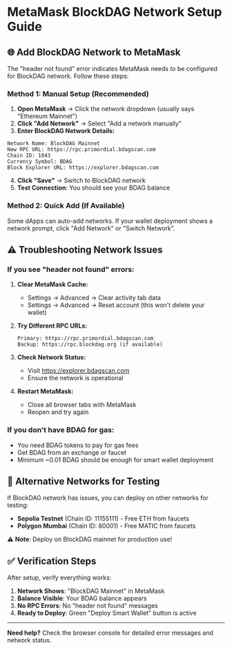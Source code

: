 # MetaMask BlockDAG Network Setup Guide

## 🌐 **Add BlockDAG Network to MetaMask**

The "header not found" error indicates MetaMask needs to be configured for BlockDAG network. Follow these steps:

### **Method 1: Manual Setup (Recommended)**

1. **Open MetaMask** → Click the network dropdown (usually says "Ethereum Mainnet")
2. **Click "Add Network"** → Select "Add a network manually"
3. **Enter BlockDAG Network Details:**

```
Network Name: BlockDAG Mainnet
New RPC URL: https://rpc.primordial.bdagscan.com
Chain ID: 1043
Currency Symbol: BDAG
Block Explorer URL: https://explorer.bdagscan.com
```

4. **Click "Save"** → Switch to BlockDAG network
5. **Test Connection**: You should see your BDAG balance

### **Method 2: Quick Add (If Available)**

Some dApps can auto-add networks. If your wallet deployment shows a network prompt, click "Add Network" or "Switch Network".

## ⚠️ **Troubleshooting Network Issues**

### **If you see "header not found" errors:**

1. **Clear MetaMask Cache:**
   - Settings → Advanced → Clear activity tab data
   - Settings → Advanced → Reset account (this won't delete your wallet)

2. **Try Different RPC URLs:**
   ```
   Primary: https://rpc.primordial.bdagscan.com
   Backup: https://rpc.blockdag.org (if available)
   ```

3. **Check Network Status:**
   - Visit https://explorer.bdagscan.com
   - Ensure the network is operational

4. **Restart MetaMask:**
   - Close all browser tabs with MetaMask
   - Reopen and try again

### **If you don't have BDAG for gas:**

- You need BDAG tokens to pay for gas fees
- Get BDAG from an exchange or faucet
- Minimum ~0.01 BDAG should be enough for smart wallet deployment

## 🔧 **Alternative Networks for Testing**

If BlockDAG network has issues, you can deploy on other networks for testing:

- **Sepolia Testnet** (Chain ID: 11155111) - Free ETH from faucets
- **Polygon Mumbai** (Chain ID: 80001) - Free MATIC from faucets

⚠️ **Note**: Deploy on BlockDAG mainnet for production use!

## ✅ **Verification Steps**

After setup, verify everything works:

1. **Network Shows**: "BlockDAG Mainnet" in MetaMask
2. **Balance Visible**: Your BDAG balance appears
3. **No RPC Errors**: No "header not found" messages
4. **Ready to Deploy**: Green "Deploy Smart Wallet" button is active

---

**Need help?** Check the browser console for detailed error messages and network status.
